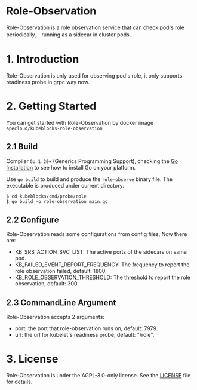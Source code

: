 <h1>Role-Observation</h1>

Role-Observation is a role observation service that can check pod's role periodically， running as a sidecar in cluster pods.

# 1. Introduction

Role-Observation is only used for observing pod's role, it only supports readiness probe in grpc way now.

# 2. Getting Started

You can get started with Role-Observation by docker image `apecloud/kubeblocks-role-observation`

## 2.1 Build

Compiler `Go 1.20+` (Generics Programming Support), checking the [Go Installation](https://go.dev/doc/install) to see how to install Go on your platform.

Use `go build` to build and produce the `role-observe` binary file. The executable is produced under current directory.

```shell
$ cd kubeblocks/cmd/probe/role
$ go build -o role-observation main.go
```

## 2.2 Configure

Role-Observation reads some configurations from config files, Now there are:
- KB_SRS_ACTION_SVC_LIST: The active ports of the sidecars on same pod. 
- KB_FAILED_EVENT_REPORT_FREQUENCY: The frequency to report the role observation failed, default: 1800.
- KB_ROLE_OBSERVATION_THRESHOLD: The threshold to report the role observation, default: 300.

## 2.3 CommandLine Argument

Role-Observation accepts 2 arguments:
- port: the port that role-observation runs on, default: 7979.
- url: the url for kubelet's readiness probe, default: "/role".

# 3. License

Role-Observation is under the AGPL-3.0-only license. See the [LICENSE](../../../LICENSE) file for details.